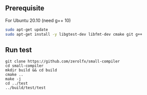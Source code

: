## Prerequisite

For Ubuntu 20.10 (need g++ 10)
```bash
sudo apt-get update
sudo apt-get install -y libgtest-dev libfmt-dev cmake git g++
```

## Run test

```
git clone https://github.com/zerolfx/small-compiler
cd small-compiler
mkdir build && cd build
cmake ..
make -j
cd ../test
../build/test/test
```